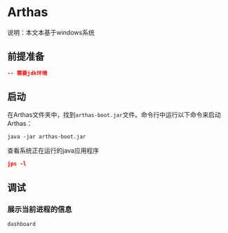 # Arthas

说明：本文本基于windows系统

## 前提准备

```json
-- 需要jdk环境
```

## 启动

在Arthas文件夹中，找到`arthas-boot.jar`文件。命令行中运行以下命令来启动Arthas：

```shell
java -jar arthas-boot.jar
```

查看系统正在运行的java应用程序

```json
jps -l
```

## 调试

### 展示当前进程的信息

```sh
dashboard
```

